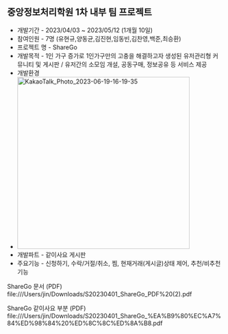 ## 중앙정보처리학원 1차 내부 팀 프로젝트
- 개발기간 - 2023/04/03 ~ 2023/05/12 (1개월 10일)
- 참여인원 - 7명 (유현규,양동균,김진현,임동빈,김찬영,백준,최승환)
- 프로젝트 명 - ShareGo
- 개발목적 - 1인 가구 증가로 1인가구만의 고충을 해결하고자 생성된 유저관리형 커뮤니티 및 게시판 / 유저간의 소모임 개설, 공동구매, 정보공유 등 서비스 제공
- 개발환경 
-  <img width="402" alt="KakaoTalk_Photo_2023-06-19-16-19-35" src="https://github.com/kimjinzx/S20230401/assets/118345975/4fed73c4-0172-4f9a-9c2f-a5687a0e85a8">
- 개발파트 - 같이사요 게시판 
- 주요기능 - 신청하기, 수락/거절/취소, 찜, 현재거래(게시글)상태 제어, 추천/비추천 기능


ShareGo 문서 (PDF)
file:///Users/jin/Downloads/S20230401_ShareGo_PDF%20(2).pdf

ShareGo 같이사요 부분 (PDF)
file:///Users/jin/Downloads/S20230401_ShareGo_%EA%B9%80%EC%A7%84%ED%98%84%20%ED%8C%8C%ED%8A%B8.pdf 
